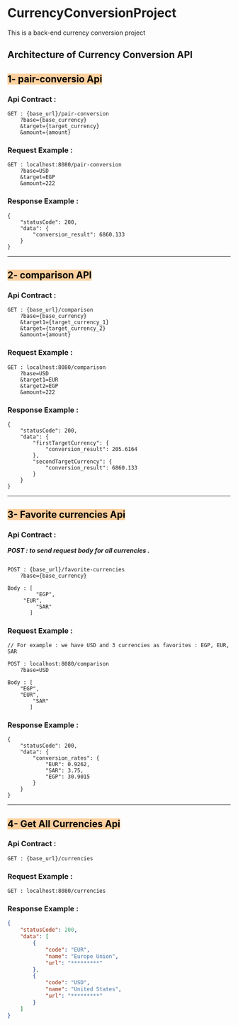 # CurrencyConversionProject
This is a back-end currency conversion project 

## Architecture of Currency Conversion API

## <mark style="background: #FFB86CA6;">1- pair-conversio Api</mark>

### Api Contract :
```
GET : {base_url}/pair-conversion
	?base={base_currency}
	&target={target_currency}
	&amount={amount}
```

### Request Example :
```
GET : localhost:8080/pair-conversion
	?base=USD
	&target=EGP
	&amount=222
```

### Response Example :
```
{
    "statusCode": 200,
    "data": {
        "conversion_result": 6860.133
    }
}
```

****

## <mark style="background: #FFB86CA6;">2- comparison API</mark>

### Api Contract :
```
GET : {base_url}/comparison
	?base={base_currency}
	&target1={target_currency_1}
	&target={target_currency_2}
	&amount={amount}
```

### Request Example :
```
GET : localhost:8080/comparison
	?base=USD
	&target1=EUR
	&target2=EGP
	&amount=222
```

### Response Example :
```
{
    "statusCode": 200,
    "data": {
        "firstTargetCurrency": {
            "conversion_result": 205.6164
        },
        "secondTargetCurrency": {
            "conversion_result": 6860.133
        }
    }
}
```

****

## <mark style="background: #FFB86CA6;">3- Favorite currencies Api</mark>

### Api Contract :

***POST : to send request body for all currencies .***

```

POST : {base_url}/favorite-currencies
	?base={base_currency}

Body : [
         "EGP",
	 "EUR",
         "SAR"
       ]
```

### Request Example :
```
// For example : we have USD and 3 currencies as favorites : EGP, EUR, SAR

POST : localhost:8080/comparison
	?base=USD

Body : [
	"EGP",
	"EUR",
        "SAR"
       ]	
```

### Response Example :
```
{
    "statusCode": 200,
    "data": {
        "conversion_rates": {
            "EUR": 0.9262,
            "SAR": 3.75,
            "EGP": 30.9015
        }
    }
}
```


****

## <mark style="background: #FFB86CA6;">4- Get All Currencies Api</mark>

### Api Contract :
```
GET : {base_url}/currencies
```

### Request Example :
```
GET : localhost:8080/currencies
```

### Response Example :
```json
{
    "statusCode": 200,
    "data": [
        {
            "code": "EUR",
            "name": "Europe Union",
            "url": "*********"
        },
        {
            "code": "USD",
            "name": "United States",
            "url": "*********"
        }
    ]
}
